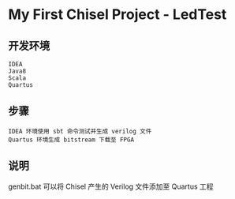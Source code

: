 # My First Chisel Project - LedTest

## 开发环境

    IDEA
    Java8
    Scala
    Quartus

## 步骤

    IDEA 环境使用 sbt 命令测试并生成 verilog 文件
    Quartus 环境生成 bitstream 下载至 FPGA

## 说明

   genbit.bat 可以将 Chisel 产生的 Verilog 文件添加至 Quartus 工程

